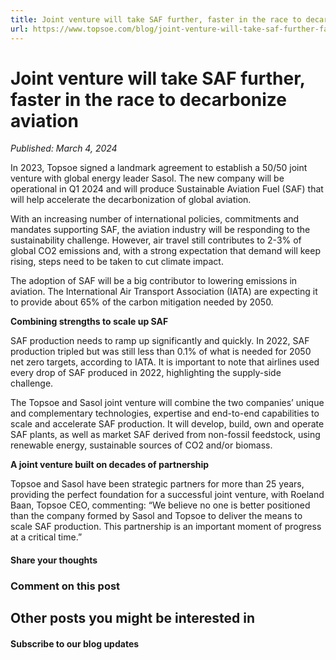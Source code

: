 ```yaml
---
title: Joint venture will take SAF further, faster in the race to decarbonize aviation
url: https://www.topsoe.com/blog/joint-venture-will-take-saf-further-faster-in-the-race-to-decarbonize-aviation#main-content
---
```


# Joint venture will take SAF further, faster in the race to decarbonize aviation

*Published: March 4, 2024*

In 2023, Topsoe signed a landmark agreement to establish a 50/50 joint venture with global energy leader Sasol. The new company will be operational in Q1 2024 and will produce Sustainable Aviation Fuel (SAF) that will help accelerate the decarbonization of global aviation.

With an increasing number of international policies, commitments and mandates supporting SAF, the aviation industry will be responding to the sustainability challenge. However, air travel still contributes to 2-3% of global CO2 emissions and, with a strong expectation that demand will keep rising, steps need to be taken to cut climate impact.

The adoption of SAF will be a big contributor to lowering emissions in aviation. The International Air Transport Association (IATA) are expecting it to provide about 65% of the carbon mitigation needed by 2050.

**Combining strengths to scale up SAF**

SAF production needs to ramp up significantly and quickly. In 2022, SAF production tripled but was still less than 0.1% of what is needed for 2050 net zero targets, according to IATA. It is important to note that airlines used every drop of SAF produced in 2022, highlighting the supply-side challenge.

The Topsoe and Sasol joint venture will combine the two companies’ unique and complementary technologies, expertise and end-to-end capabilities to scale and accelerate SAF production. It will develop, build, own and operate SAF plants, as well as market SAF derived from non-fossil feedstock, using renewable energy, sustainable sources of CO2 and/or biomass.

**A joint venture built on decades of partnership**

Topsoe and Sasol have been strategic partners for more than 25 years, providing the perfect foundation for a successful joint venture, with Roeland Baan, Topsoe CEO, commenting: “We believe no one is better positioned than the company formed by Sasol and Topsoe to deliver the means to scale SAF production. This partnership is an important moment of progress at a critical time.”

#### Share your thoughts

### Comment on this post

## Other posts you might be interested in

#### Subscribe to our blog updates